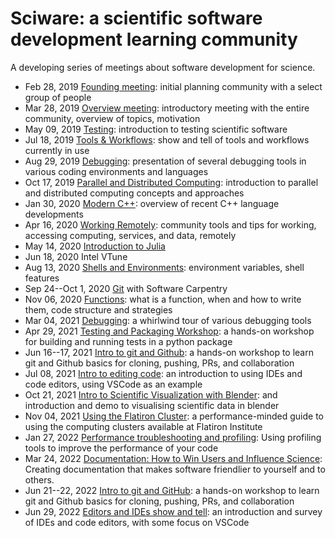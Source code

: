 # Sciware: a scientific software development learning community

A developing series of meetings about software development for science.

- Feb 28, 2019 [Founding meeting](00_Founding): initial planning community with a select group of people
- Mar 28, 2019 [Overview meeting](01_Overview): introductory meeting with the entire community, overview of topics, motivation
- May 09, 2019 [Testing](02_Testing): introduction to testing scientific software
- Jul 18, 2019 [Tools & Workflows](03_ToolsWorkflows): show and tell of tools and workflows currently in use
- Aug 29, 2019 [Debugging](04_Debugging): presentation of several debugging tools in various coding environments and languages
- Oct 17, 2019 [Parallel and Distributed Computing](05_Parallelization): introduction to parallel and distributed computing concepts and approaches
- Jan 30, 2020 [Modern C++](06_ModernC++): overview of recent C++ language developments
- Apr 16, 2020 [Working Remotely](07_RemoteWork): community tools and tips for working, accessing computing, services, and data, remotely
- May 14, 2020 [Introduction to Julia](08_Julia)
- Jun 18, 2020 Intel VTune
- Aug 13, 2020 [Shells and Environments](10_EnvShell): environment variables, shell features
- Sep 24--Oct 1, 2020 [Git](https://sciware.flatironinstitute.org-swc-2020-09-git/) with Software Carpentry
- Nov 06, 2020 [Functions](12_Functions): what is a function, when and how to write them, code structure and strategies
- Mar 04, 2021 [Debugging](13_Debugging): a whirlwind tour of various debugging tools
- Apr 29, 2021 [Testing and Packaging Workshop](14_TestingPackaging): a hands-on workshop for building and running tests in a python package
- Jun 16--17, 2021 [Intro to git and Github](15_IntroGithub): a hands-on workshop to learn git and Github basics for cloning, pushing, PRs, and collaboration
- Jul 08, 2021 [Intro to editing code](16_EditorsVSCode): an introduction to using IDEs and code editors, using VSCode as an example
- Oct 21, 2021 [Intro to Scientific Visualization with Blender](18_Blender): and introduction and demo to visualising scientific data in blender
- Nov 04, 2021 [Using the Flatiron Cluster](17_FICluster): a performance-minded guide to using the computing clusters available at Flatiron Institute
- Jan 27, 2022 [Performance troubleshooting and profiling](19_Profiling): Using profiling tools to improve the performance of your code
- Mar 24, 2022 [Documentation: How to Win Users and Influence Science](20_Documentation): Creating documentation that makes software friendlier to yourself and to others.
- Jun 21--22, 2022 [Intro to git and GitHub](21_IntroGitHub): a hands-on workshop to learn git and Github basics for cloning, pushing, PRs, and collaboration
- Jun 29, 2022 [Editors and IDEs show and tell](22_Editors): an introduction and survey of IDEs and code editors, with some focus on VSCode
